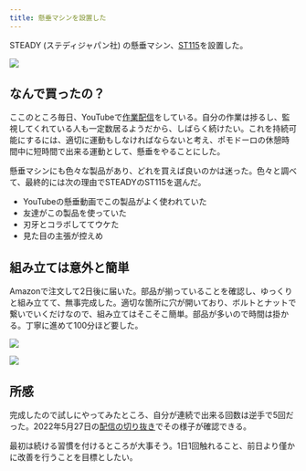 ```yaml
---
title: 懸垂マシンを設置した
---
```

STEADY (ステディジャパン社) の懸垂マシン、[ST115](https://www.amazon.co.jp/dp/B09K3QQBKH)を設置した。

![](https://lh4.googleusercontent.com/x5agt7dCynARFzylVBmtTQYQoXUWGnP1aAj6oCEPcbQ5S2gd99keATIU3R44BXi_2XZFCVXF_PhoZZGb7PfNP8uqFpG6v6_tkJx2c5qhpX2tjMZzZzJoPDI7PKX7qETa-VvGCma46bhtkLM1hcUqq7NudYD8o6OBJ-QQWa6ZlSCZxWuJIp8WAgc-)

なんで買ったの？
--------

ここのところ毎日、YouTubeで[作業配信](https://www.youtube.com/c/r7kamura)をしている。自分の作業は捗るし、監視してくれている人も一定数居るようだから、しばらく続けたい。これを持続可能にするには、適切に運動もしなければならないと考え、ポモドーロの休憩時間中に短時間で出来る運動として、懸垂をやることにした。

懸垂マシンにも色々な製品があり、どれを買えば良いのかは迷った。色々と調べて、最終的には次の理由でSTEADYのST115を選んだ。

*   YouTubeの懸垂動画でこの製品がよく使われていた
*   友達がこの製品を使っていた
*   刃牙とコラボしててウケた
*   見た目の主張が控えめ

組み立ては意外と簡単
----------

Amazonで注文して2日後に届いた。部品が揃っていることを確認し、ゆっくりと組み立てて、無事完成した。適切な箇所に穴が開いており、ボルトとナットで繋いでいくだけなので、組み立てはそこそこ簡単。部品が多いので時間は掛かる。丁寧に進めて100分ほど要した。

![](https://lh4.googleusercontent.com/Pc_4TsaVAKNJJ4hzxmu_C4hoxXRBdx_U1RWcL8LXKVgRJGiWLYVmcO_QKuvNV7Nm6L_aRYxIqPEKCs3-8QqvyGbKiAYypm2tP_ujTzZotiNSI0tkwi5Yqzmh2gGH5x3iyp3bpIPXom65MW3sNBP_06IvDGnys_HEAcUrsTSxXR_yyWlNvE3ySdjZ)

![](https://lh6.googleusercontent.com/kZ8HR_JPdIQR43IKqtKCEdmvKF3h5iQZ9NBcmcwp5Bwrm0KGPi1o9SFl7QS9iPtG3NUg4rDOXujlPPoS8SRUwr263rMNU5UuWBlzJPw6C8bPK76rPz571CImmJFW56IMfEUAgsyIcuCpqO1XXaMjPsZPyi1KyfShIEpFs3tz2j4m-i9MS_zj3ycS)

所感
--

完成したので試しにやってみたところ、自分が連続で出来る回数は逆手で5回だった。2022年5月27日の[配信の切り抜き](https://www.youtube.com/clip/Ugkxy2NXpdlfZF0kT9s-MoCOrbB1wpWEryK9)でその様子が確認できる。

最初は続ける習慣を付けるところが大事そう。1日1回触れること、前日より僅かに改善を行うことを目標としたい。
